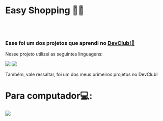 <h1>Easy Shopping 🤳🏻</h1>
<br>
<br>
<h3>Esse foi um dos projetos que aprendi no <a href="https://rodolfomori.com.br/devclub">DevClub!👾</a></h3>
<p>Nesse projeto utilizei as seguintes linguagens:</p>
<img src="https://img.shields.io/badge/HTML5-E34F26?style=for-the-badge&logo=html5&logoColor=white">
<img src="https://img.shields.io/badge/CSS3-1572B6?style=for-the-badge&logo=css3&logoColor=white">
<p>Também, vale ressaltar, foi um dos meus primeiros projetos no DevClub!</p>

<h1 align="center">
<h1>Para computador💻:</h1> 
<img src="![projeto we care](https://github.com/pedropires19/We-Care/assets/159832622/f4f610ae-4d4f-453d-9ea4-7e32ecba5a44)
"/> 
</h1>
